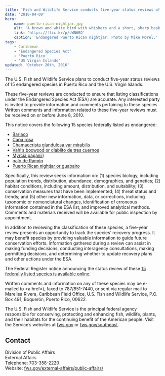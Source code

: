 ```yaml
---
title: 'Fish and Wildlife Service conducts five-year status reviews of 15 species in the Caribbean'
date: '2010-04-09'
hero:
    name: puerto-rican-nightjar.jpg
    alt: 'A brown and white bird with whiskers and a short, sharp beak.'
    link: 'https://flic.kr/p/cWN6BQ'
    caption: 'Endangered Puerto Rican nightjar. Photo by Mike Morel.'
tags:
    - Caribbean
    - 'Endangered Species Act'
    - 'Puerto Rico'
    - 'US Virgin Islands'
updated: 'October 20th, 2016'
---
```


The U.S. Fish and Wildlife Service plans to conduct five-year status reviews of 15 endangered species in Puerto Rico and the U.S. Virgin Islands.

These five-year reviews are conducted to ensure that listing classifications under the Endangered Species Act (ESA) are accurate. Any interested party is invited to provide information and comments pertaining to these species. Written comments and information related to these five-year reviews must be received on or before June 8, 2010.

This notice covers the following 15 species federally listed as endangered:
 - [Bariaco](http://ecos.fws.gov/speciesProfile/profile/speciesProfile.action?spcode=Q2KU)
 - [Capá rosa](http://ecos.fws.gov/speciesProfile/profile/speciesProfile.action?spcode=Q26J)
 - [Chamaecrista glandulosa var mirabilis](http://ecos.fws.gov/speciesProfile/profile/speciesProfile.action?spcode=Q26W)
 - [Vahl’s boxwood or diablito de tres cuernos](http://ecos.fws.gov/speciesProfile/profile/speciesProfile.action?spcode=Q26G)
 - [Myrcia paganii](http://ecos.fws.gov/speciesProfile/profile/speciesProfile.action?spcode=Q2Q6))
 - [palo de Ramón](http://ecos.fws.gov/speciesProfile/profile/speciesProfile.action?spcode=Q266)
 - [Puerto Rican nightjar or guabairo](http://ecos.fws.gov/speciesProfile/profile/speciesProfile.action?spcode=B04J)

Specifically, this review seeks information on: (1) species biology, including population trends, distribution, abundance, demographics, and genetics; (2) habitat conditions, including amount, distribution, and suitability; (3) conservation measures that have been implemented; (4) threat status and trends; and (5) other new information, data, or corrections, including taxonomic or nomenclatural changes, identification of erroneous information contained in the ESA list, and improved analytical methods. Comments and materials received will be available for public inspection by appointment.

In addition to reviewing the classification of these species, a five-year review presents an opportunity to track the species’ recovery progress. It may benefit species by providing valuable information to guide future conservation efforts. Information gathered during a review can assist in making funding decisions, conducting interagency consultations, making permitting decisions, and determining whether to update recovery plans and other actions under the ESA.

The Federal Register notice announcing the status review of these [15 federally listed species is available online](http://www.fws.gov/policy/frsystem/title.cfm?title=Endangered%20and%20Threatened%20Wildlife%20and%20Plants&doc_type=notices&date=10).

Written comments and information on any of these species may be e-mailed to <a href=), faxed to 787/851-7440, or sent via regular mail to Marelisa Rivera, Caribbean Field Office, U.S. Fish and Wildlife Service, P.O. Box 491, Boquerón, Puerto Rico, 00622.

The U.S. Fish and Wildlife Service is the principal federal agency responsible for conserving, protecting and enhancing fish, wildlife, plants, and their habitats for the continuing benefit of the American people. Visit the Service’s websites at [fws.gov](https://www.fws.gov/) or [fws.gov/southeast](https://www.fws.gov/southeast).

## Contact

Division of Public Affairs  
External Affairs  
Telephone: 703-358-2220  
Website: [fws.gov/external-affairs/public-affairs/](https://www.fws.gov/external-affairs/public-affairs/)
